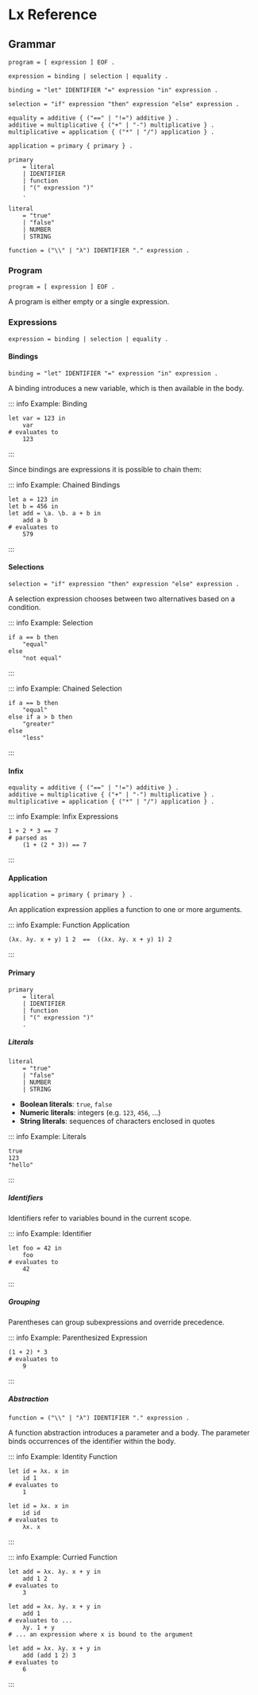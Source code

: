# Lx Reference

## Grammar
```wsn
program = [ expression ] EOF .

expression = binding | selection | equality .

binding = "let" IDENTIFIER "=" expression "in" expression .

selection = "if" expression "then" expression "else" expression .

equality = additive { ("==" | "!=") additive } .
additive = multiplicative { ("+" | "-") multiplicative } .
multiplicative = application { ("*" | "/") application } .

application = primary { primary } .

primary
    = literal
    | IDENTIFIER
    | function
    | "(" expression ")"
    .

literal
    = "true"
    | "false"
    | NUMBER
    | STRING

function = ("\\" | "λ") IDENTIFIER "." expression .
```


### Program
```wsn
program = [ expression ] EOF .
```

A program is either empty or a single expression.


### Expressions
```wsn
expression = binding | selection | equality .
```


#### Bindings
```wsn
binding = "let" IDENTIFIER "=" expression "in" expression .
```

A binding introduces a new variable, which is then available in the body.

::: info Example: Binding
```lx
let var = 123 in
    var
# evaluates to
    123
```
:::

Since bindings are expressions it is possible to chain them:


::: info Example: Chained Bindings
```lx
let a = 123 in
let b = 456 in
let add = \a. \b. a + b in
    add a b
# evaluates to
    579
```
:::


#### Selections
```wsn
selection = "if" expression "then" expression "else" expression .
```

A selection expression chooses between two alternatives based on a condition.

::: info Example: Selection
```lx
if a == b then
    "equal"
else
    "not equal"
```
:::

::: info Example: Chained Selection
```lx
if a == b then
    "equal"
else if a > b then
    "greater"
else
    "less"
```
:::


#### Infix
```wsn
equality = additive { ("==" | "!=") additive } .
additive = multiplicative { ("+" | "-") multiplicative } .
multiplicative = application { ("*" | "/") application } .
```

::: info Example: Infix Expressions
```lx
1 + 2 * 3 == 7
# parsed as
    (1 + (2 * 3)) == 7
```
:::


#### Application
```wsn
application = primary { primary } .
```
An application expression applies a function to one or more arguments.

::: info Example: Function Application
```lx
(λx. λy. x + y) 1 2  ==  ((λx. λy. x + y) 1) 2
```
:::


#### Primary
```wsn
primary
    = literal
    | IDENTIFIER
    | function
    | "(" expression ")"
    .
```


##### Literals
```wsn
literal
    = "true"
    | "false"
    | NUMBER
    | STRING
```

- **Boolean literals**: `true`, `false`
- **Numeric literals**: integers (e.g. `123`, `456`, …)
- **String literals**: sequences of characters enclosed in quotes

::: info Example: Literals
```lx
true
123
"hello"
```
:::


##### Identifiers

Identifiers refer to variables bound in the current scope.

::: info Example: Identifier
```lx
let foo = 42 in
    foo
# evaluates to
    42
```
:::


##### Grouping

Parentheses can group subexpressions and override precedence.

::: info Example: Parenthesized Expression
```lx
(1 + 2) * 3
# evaluates to
    9
```
:::


##### Abstraction
```wsn
function = ("\\" | "λ") IDENTIFIER "." expression .
```

A function abstraction introduces a parameter and a body.
The parameter binds occurrences of the identifier within the body.

::: info Example: Identity Function
```lx
let id = λx. x in
    id 1
# evaluates to
    1
```

```lx
let id = λx. x in
    id id
# evaluates to
    λx. x
```
:::

::: info Example: Curried Function
```lx
let add = λx. λy. x + y in
    add 1 2
# evaluates to
    3
```
```lx
let add = λx. λy. x + y in
    add 1
# evaluates to ...
    λy. 1 + y
# ... an expression where x is bound to the argument
```
```lx
let add = λx. λy. x + y in
    add (add 1 2) 3
# evaluates to
    6
```
:::
